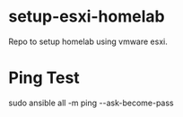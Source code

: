 # setup-esxi-homelab
Repo to setup homelab using vmware esxi.

# Ping Test
sudo ansible all -m ping --ask-become-pass

